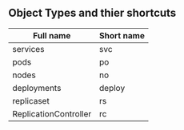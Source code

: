 ## Object Types and thier shortcuts

Full name  | Short name
-----------|------------
services   | svc
pods       | po
nodes      | no
deployments| deploy
replicaset | rs
ReplicationController | rc

